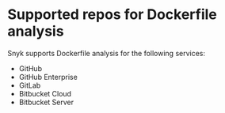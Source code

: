 # Supported repos for Dockerfile analysis

Snyk supports Dockerfile analysis for the following services:

* GitHub
* GitHub Enterprise
* GitLab
* Bitbucket Cloud
* Bitbucket Server
